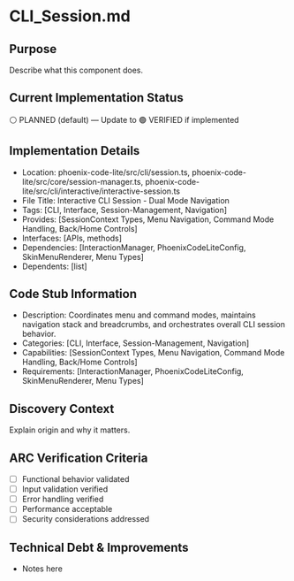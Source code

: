 # CLI_Session.md

## Purpose
Describe what this component does.

## Current Implementation Status
⚪ PLANNED (default) — Update to 🟢 VERIFIED if implemented

## Implementation Details
- Location: phoenix-code-lite/src/cli/session.ts, phoenix-code-lite/src/core/session-manager.ts, phoenix-code-lite/src/cli/interactive/interactive-session.ts
- File Title: Interactive CLI Session - Dual Mode Navigation
- Tags: [CLI, Interface, Session-Management, Navigation]
- Provides: [SessionContext Types, Menu Navigation, Command Mode Handling, Back/Home Controls]
- Interfaces: [APIs, methods]
- Dependencies: [InteractionManager, PhoenixCodeLiteConfig, SkinMenuRenderer, Menu Types]
- Dependents: [list]

## Code Stub Information
- Description: Coordinates menu and command modes, maintains navigation stack and breadcrumbs, and orchestrates overall CLI session behavior.
- Categories: [CLI, Interface, Session-Management, Navigation]
- Capabilities: [SessionContext Types, Menu Navigation, Command Mode Handling, Back/Home Controls]
- Requirements: [InteractionManager, PhoenixCodeLiteConfig, SkinMenuRenderer, Menu Types]

## Discovery Context
Explain origin and why it matters.

## ARC Verification Criteria
- [ ] Functional behavior validated
- [ ] Input validation verified
- [ ] Error handling verified
- [ ] Performance acceptable
- [ ] Security considerations addressed

## Technical Debt & Improvements
- Notes here
